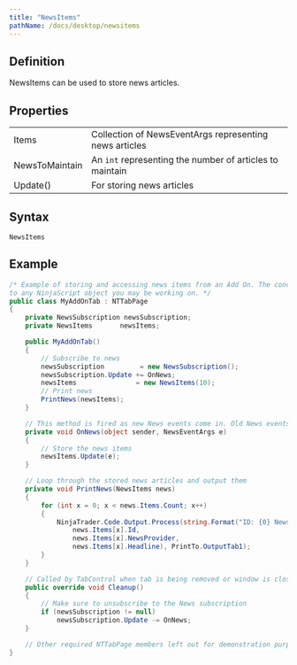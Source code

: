 ```yaml
---
title: "NewsItems"
pathName: /docs/desktop/newsitems
---
```


## Definition

NewsItems can be used to store news articles.

## Properties

|  |  |
| --- | --- |
| Items | Collection of NewsEventArgs representing news articles |
| NewsToMaintain | An `int` representing the number of articles to maintain |
| Update() | For storing news articles |

## Syntax

`NewsItems`

## Example

```csharp
/* Example of storing and accessing news items from an Add On. The concept can be carried over
to any NinjaScript object you may be working on. */
public class MyAddOnTab : NTTabPage
{
    private NewsSubscription newsSubscription;
    private NewsItems       newsItems;

    public MyAddOnTab()
    {
        // Subscribe to news
        newsSubscription         = new NewsSubscription();
        newsSubscription.Update += OnNews;
        newsItems               = new NewsItems(10);
        // Print news
        PrintNews(newsItems);
    }

    // This method is fired as new News events come in. Old News events are not provided when you subscribe.
    private void OnNews(object sender, NewsEventArgs e)
    {
        // Store the news items
        newsItems.Update(e);
    }

    // Loop through the stored news articles and output them
    private void PrintNews(NewsItems news)
    {
        for (int x = 0; x < news.Items.Count; x++)
        {
            NinjaTrader.Code.Output.Process(string.Format("ID: {0} News Provider: {1} Headline: {2}",
                news.Items[x].Id,
                news.Items[x].NewsProvider,
                news.Items[x].Headline), PrintTo.OutputTab1);
        }
    }

    // Called by TabControl when tab is being removed or window is closed
    public override void Cleanup()
    {
        // Make sure to unsubscribe to the News subscription
        if (newsSubscription != null)
            newsSubscription.Update -= OnNews;
    }

    // Other required NTTabPage members left out for demonstration purposes. Be sure to add them in your own code.
}
```

